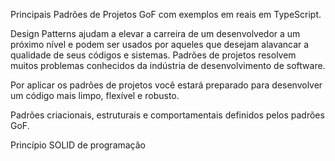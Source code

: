 Principais Padrões de Projetos GoF com exemplos em reais em TypeScript.

Design Patterns ajudam a elevar a carreira de um desenvolvedor a um próximo nível e podem ser usados por aqueles que desejam alavancar a qualidade de seus códigos e sistemas. Padrões de projetos resolvem muitos problemas conhecidos da indústria de desenvolvimento de software.

Por aplicar os padrões de projetos você estará preparado para desenvolver um código mais limpo, flexível e robusto.

Padrões criacionais, estruturais e comportamentais definidos pelos padrões GoF.

Princípio SOLID de programação

